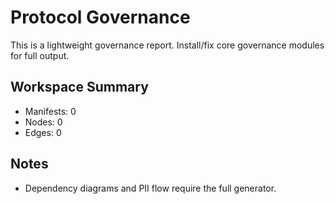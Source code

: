 # Protocol Governance

This is a lightweight governance report. Install/fix core governance modules for full output.

## Workspace Summary
- Manifests: 0
- Nodes: 0
- Edges: 0

## Notes
- Dependency diagrams and PII flow require the full generator.

